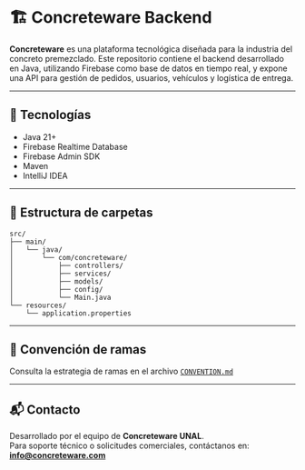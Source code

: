 # 🏗️ Concreteware Backend

**Concreteware** es una plataforma tecnológica diseñada para la industria del concreto premezclado. Este repositorio contiene el backend desarrollado en Java, utilizando Firebase como base de datos en tiempo real, y expone una API para gestión de pedidos, usuarios, vehículos y logística de entrega.

---

## 🚀 Tecnologías


- Java 21+
- Firebase Realtime Database
- Firebase Admin SDK
- Maven
- IntelliJ IDEA

---

## 🧱 Estructura de carpetas

```
src/
├── main/
│   └── java/
│       └── com/concreteware/
│           ├── controllers/
│           ├── services/
│           ├── models/
│           ├── config/
│           └── Main.java
└── resources/
    └── application.properties
```

---


## 🌳 Convención de ramas

Consulta la estrategia de ramas en el archivo [`CONVENTION.md`](./CONVENTION.md)

---

## 📬 Contacto


Desarrollado por el equipo de **Concreteware UNAL**.  
Para soporte técnico o solicitudes comerciales, contáctanos en: **info@concreteware.com**
